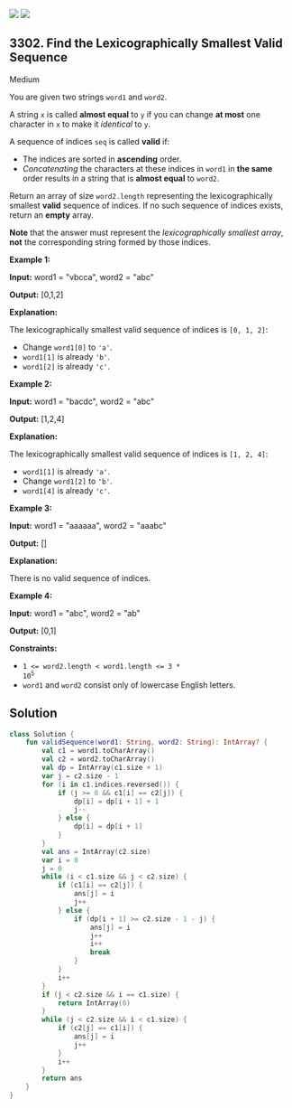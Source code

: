 [![](https://img.shields.io/github/stars/javadev/LeetCode-in-Kotlin?label=Stars&style=flat-square)](https://github.com/javadev/LeetCode-in-Kotlin)
[![](https://img.shields.io/github/forks/javadev/LeetCode-in-Kotlin?label=Fork%20me%20on%20GitHub%20&style=flat-square)](https://github.com/javadev/LeetCode-in-Kotlin/fork)

## 3302\. Find the Lexicographically Smallest Valid Sequence

Medium

You are given two strings `word1` and `word2`.

A string `x` is called **almost equal** to `y` if you can change **at most** one character in `x` to make it _identical_ to `y`.

A sequence of indices `seq` is called **valid** if:

*   The indices are sorted in **ascending** order.
*   _Concatenating_ the characters at these indices in `word1` in **the same** order results in a string that is **almost equal** to `word2`.

Return an array of size `word2.length` representing the lexicographically smallest **valid** sequence of indices. If no such sequence of indices exists, return an **empty** array.

**Note** that the answer must represent the _lexicographically smallest array_, **not** the corresponding string formed by those indices.

**Example 1:**

**Input:** word1 = "vbcca", word2 = "abc"

**Output:** [0,1,2]

**Explanation:**

The lexicographically smallest valid sequence of indices is `[0, 1, 2]`:

*   Change `word1[0]` to `'a'`.
*   `word1[1]` is already `'b'`.
*   `word1[2]` is already `'c'`.

**Example 2:**

**Input:** word1 = "bacdc", word2 = "abc"

**Output:** [1,2,4]

**Explanation:**

The lexicographically smallest valid sequence of indices is `[1, 2, 4]`:

*   `word1[1]` is already `'a'`.
*   Change `word1[2]` to `'b'`.
*   `word1[4]` is already `'c'`.

**Example 3:**

**Input:** word1 = "aaaaaa", word2 = "aaabc"

**Output:** []

**Explanation:**

There is no valid sequence of indices.

**Example 4:**

**Input:** word1 = "abc", word2 = "ab"

**Output:** [0,1]

**Constraints:**

*   <code>1 <= word2.length < word1.length <= 3 * 10<sup>5</sup></code>
*   `word1` and `word2` consist only of lowercase English letters.

## Solution

```kotlin
class Solution {
    fun validSequence(word1: String, word2: String): IntArray? {
        val c1 = word1.toCharArray()
        val c2 = word2.toCharArray()
        val dp = IntArray(c1.size + 1)
        var j = c2.size - 1
        for (i in c1.indices.reversed()) {
            if (j >= 0 && c1[i] == c2[j]) {
                dp[i] = dp[i + 1] + 1
                j--
            } else {
                dp[i] = dp[i + 1]
            }
        }
        val ans = IntArray(c2.size)
        var i = 0
        j = 0
        while (i < c1.size && j < c2.size) {
            if (c1[i] == c2[j]) {
                ans[j] = i
                j++
            } else {
                if (dp[i + 1] >= c2.size - 1 - j) {
                    ans[j] = i
                    j++
                    i++
                    break
                }
            }
            i++
        }
        if (j < c2.size && i == c1.size) {
            return IntArray(0)
        }
        while (j < c2.size && i < c1.size) {
            if (c2[j] == c1[i]) {
                ans[j] = i
                j++
            }
            i++
        }
        return ans
    }
}
```